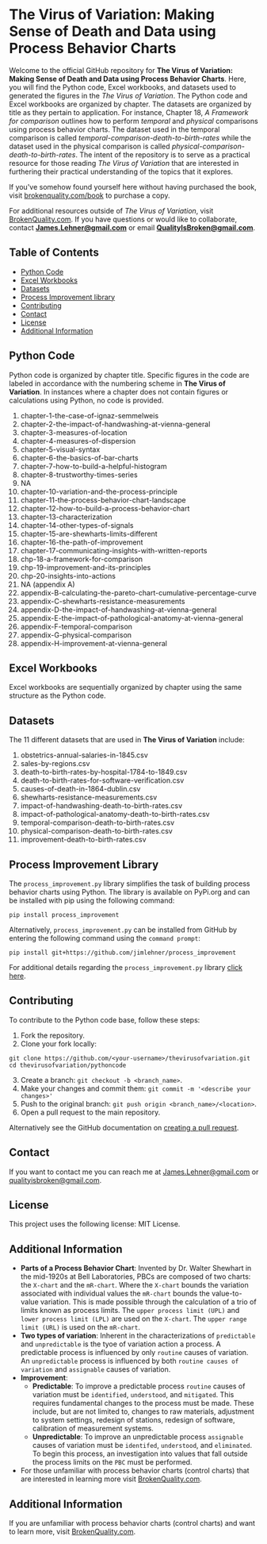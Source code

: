# The Virus of Variation: Making Sense of Death and Data using Process Behavior Charts
Welcome to the official GitHub repository for **The Virus of Variation: Making Sense of Death and Data using Process Behavior Charts**. Here, you will find the Python code, Excel workbooks, and datasets used to generated the figures in  the *The Virus of Variation*. The Python code and Excel workbooks are organized by chapter. The datasets are organized by title as they pertain to application. For instance, Chapter 18, *A Framework for comparison* outlines how to perform *temporal* and *physical* comparisons using process behavior charts. The dataset used in the temporal comparison is called *temporal-comparison-death-to-birth-rates* while the dataset used in the physical comparison is called *physical-comparison-death-to-birth-rates*. The intent of the repository is to serve as a practical resource for those reading *The Virus of Variation* that are interested in furthering their practical understanding of the topics that it explores. 

If you've somehow found yourself here without having purchased the book, visit [brokenquality.com/book](https://www.brokenquality.com/book) to purchase a copy. 

For additional resources outside of *The Virus of Variation*, visit [BrokenQuality.com](https://www.BrokenQuality.com). If you have questions or would like to collaborate, contact **James.Lehner@gmail.com** or email **QualityIsBroken@gmail.com**. 

## Table of Contents
- [Python Code](#python-code)
- [Excel Workbooks](#excel-workbooks) 
- [Datasets](#data)
- [Process Improvement library](#process-improvement-library)
- [Contributing](#contributing) 
- [Contact](#contact) 
- [License](#license)
- [Additional Information](#additional-information)

## Python Code
Python code is organized by chapter title. Specific figures in the code are labeled in accordance with the numbering scheme in **The Virus of Variation**. In instances where a chapter does not contain figures or calculations using Python, no code is provided.

1. chapter-1-the-case-of-ignaz-semmelweis
2. chapter-2-the-impact-of-handwashing-at-vienna-general
3. chapter-3-measures-of-location
4. chapter-4-measures-of-dispersion
5. chapter-5-visual-syntax
6. chapter-6-the-basics-of-bar-charts
7. chapter-7-how-to-build-a-helpful-histogram
8. chapter-8-trustworthy-times-series
9. NA
10. chapter-10-variation-and-the-process-principle
11. chapter-11-the-process-behavior-chart-landscape
12. chapter-12-how-to-build-a-process-behavior-chart
13. chapter-13-characterization
14. chapter-14-other-types-of-signals
15. chapter-15-are-shewharts-limits-different
16. chapter-16-the-path-of-improvement
17. chapter-17-communicating-insights-with-written-reports
18. chp-18-a-framework-for-comparison
19. chp-19-improvement-and-its-principles
20. chp-20-insights-into-actions
21. NA (appendix A)
22. appendix-B-calculating-the-pareto-chart-cumulative-percentage-curve
23. appendix-C-shewharts-resistance-measurements
24. appendix-D-the-impact-of-handwashing-at-vienna-general
25. appendix-E-the-impact-of-pathological-anatomy-at-vienna-general
26. appendix-F-temporal-comparison
27. appendix-G-physical-comparison
28. appendix-H-improvement-at-vienna-general

## Excel Workbooks
Excel workbooks are sequentially organized by chapter using the same structure as the Python code.

## Datasets
The 11 different datasets that are used in **The Virus of Variation** include:
1. obstetrics-annual-salaries-in-1845.csv
2. sales-by-regions.csv
3. death-to-birth-rates-by-hospital-1784-to-1849.csv
4. death-to-birth-rates-for-software-verification.csv
5. causes-of-death-in-1864-dublin.csv
6. shewharts-resistance-measurements.csv
7. impact-of-handwashing-death-to-birth-rates.csv
8. impact-of-pathological-anatomy-death-to-birth-rates.csv
9. temporal-comparison-death-to-birth-rates.csv
10. physical-comparison-death-to-birth-rates.csv
11. improvement-death-to-birth-rates.csv

## Process Improvement Library
The `process_improvement.py` library simplifies the task of building process behavior charts using Python. The library is available on PyPi.org and can be installed with pip using the following command:

```pip install process_improvement```

Alternatively, `process_improvement.py` can be installed from GitHub by entering the following command using the `command prompt`:

```pip install git+https://github.com/jimlehner/process_improvement```

For additional details regarding the `process_improvement.py` library [click here](https://github.com/jimlehner/process_improvement).

## Contributing
To contribute to the Python code base, follow these steps:
1. Fork the repository.
2. Clone your fork locally:
```
git clone https://github.com/<your-username>/thevirusofvariation.git
cd thevirusofvariation/pythoncode
```
3. Create a branch: ```git checkout -b <branch_name>```. 
4. Make your changes and commit them:  ```git commit -m '<describe your changes>'```
5. Push to the original branch: ```git push origin <branch_name>/<location>```.
6. Open a pull request to the main repository.

Alternatively see the GitHub documentation on [creating a pull request](https://docs.github.com/en/pull-requests/collaborating-with-pull-requests/proposing-changes-to-your-work-with-pull-requests/creating-a-pull-request).

## Contact
If you want to contact me you can reach me at [James.Lehner@gmail.com](James.Lehner@gmail.com) or [qualityisbroken@gmail.com](QualityIsBroken@gmail.com).

## License
This project uses the following license: MIT License.
## Additional Information
- **Parts of a Process Behavior Chart**: Invented by Dr. Walter Shewhart in the mid-1920s at Bell Laboratories, PBCs are composed of two charts: the `X-chart` and the `mR-chart`. Where the `X-chart` bounds the variation associated with individual values the `mR-chart` bounds the value-to-value variation. This is made possible through the calculation of a trio of limits known as process limits. The `upper process limit (UPL)` and `lower process limit (LPL)` are used on the `X-chart`. The `upper range limit (URL)` is used on the `mR-chart`. 
- **Two types of variation**: Inherent in the characterizations of `predictable` and `unpredictable` is the tyoe of variation action a process. A predictable process is influenced by only `routine` causes of variation. An `unpredictable` process is influenced by both `routine causes of variation` and `assignable` causes of variation.  
- **Improvement**: 
	- **Predictable**: To improve a predictable process `routine` causes of variation must be `identified`, `understood`, and `mitigated`.  This requires fundamental changes to the process must be made. These include, but are not limited to, changes to raw materials, adjustment to system settings, redesign of stations, redesign of software, calibration of measurement systems. 
	- **Unpredictable**: To improve an unpredictable process  `assignable` causes of variation must be `identifed`, `understood`, and `eliminated`. To begin this process, an investigation into values that fall outside the process limits on the `PBC` must be performed. 
- For those unfamiliar with process behavior charts (control charts) that are interested in learning more visit [BrokenQuality.com](https://www.brokenquality.com).

## Additional Information
If you are unfamiliar with process behavior charts (control charts) and want to learn more, visit  [BrokenQuality.com](https://www.brokenquality.com/).
